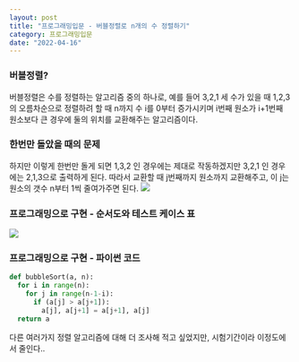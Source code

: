 ```yaml
---
layout: post
title: "프로그래밍입문 - 버블정렬로 n개의 수 정렬하기"
category: 프로그래밍입문
date: "2022-04-16"
---
```


### 버블정렬?
버블정렬은 수를 정렬하는 알고리즘 중의 하나로, 예를 들어 3,2,1 세 수가 있을 때 1,2,3 의 오름차순으로 정렬하려 할 때 n까지 수 i를 0부터 증가시키며 i번째 원소가 i+1번째 원소보다 큰 경우에 둘의 위치를 교환해주는 알고리즘이다.
### 한번만 돌았을 때의 문제
하지만 이렇게 한번만 돌게 되면 1,3,2 인 경우에는 제대로 작동하겠지만 3,2,1 인 경우에는 2,1,3으로 출력하게 된다. 따라서 교환할 때 j번째까지 원소까지 교환해주고, 이 j는 원소의 갯수 n부터 1씩 줄여가주면 된다.
![](https://lh3.googleusercontent.com/pw/AM-JKLWZN4o2ssAluzoFUGZQXU8xUDUjNg3rs3OpX1X1RUX4oIunmu9AGWpQO6wywWSBOQNc75LQpMEHzAGfqRY-s4ijV4lz7oe66NizI6SG1jFYFyapkK9A5751ZoQe26vn9d7hFopfV8Vrn1QH-YEIL0cETg=w593-h295-no?authuser=0)
### 프로그래밍으로 구현 - 순서도와 테스트 케이스 표
![](https://lh3.googleusercontent.com/pw/AM-JKLUbrNkUFH44NaVyQ9yOrvBi7f_tIvTG8bsE-vP5NVoUlLeGEzaSsxOkIppN6ep1irAMkcTD2fiH1Zq6jz7bngOO3y7IZdhqoG6t3DbXoZGoTfHiOO8QE-_CdvSNi_7vvWvuu5Kmy_t0u4cksnhg3LYD0Q=w1280-h800-no?authuser=0)
### 프로그래밍으로 구현 - 파이썬 코드
```python
def bubbleSort(a, n):
  for i in range(n):
    for j in range(n-1-i):
      if (a[j] > a[j+1]):
        a[j], a[j+1] = a[j+1], a[j]
  return a
```

다른 여러가지 정렬 알고리즘에 대해 더 조사해 적고 싶었지만, 시험기간이라 이정도에서 줄인다..